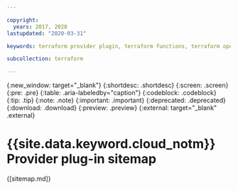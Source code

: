 ```yaml
---

copyright:
  years: 2017, 2020
lastupdated: "2020-03-31"

keywords: terraform provider plugin, terraform functions, terraform openwhisk, terraform function action, terraform serverless

subcollection: terraform

---
```


{:new_window: target="_blank"}
{:shortdesc: .shortdesc}
{:screen: .screen}
{:pre: .pre}
{:table: .aria-labeledby="caption"}
{:codeblock: .codeblock}
{:tip: .tip}
{:note: .note}
{:important: .important}
{:deprecated: .deprecated}
{:download: .download}
{:preview: .preview}
{:external: target="_blank" .external}

# {{site.data.keyword.cloud_notm}} Provider plug-in sitemap

{[sitemap.md]}
